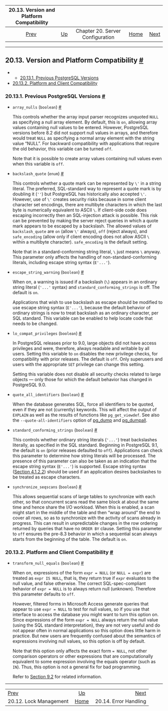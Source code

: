 <!--?xml version="1.0" encoding="UTF-8" standalone="no"?-->

|          20.13. Version and Platform Compatibility          |                                                              |                                  |                                                       |                                                                     |
| :---------------------------------------------------------: | :----------------------------------------------------------- | :------------------------------: | ----------------------------------------------------: | ------------------------------------------------------------------: |
| [Prev](runtime-config-locks.html "20.12. Lock Management")  | [Up](runtime-config.html "Chapter 20. Server Configuration") | Chapter 20. Server Configuration | [Home](index.html "PostgreSQL 17devel Documentation") |  [Next](runtime-config-error-handling.html "20.14. Error Handling") |

***

## 20.13. Version and Platform Compatibility [#](#RUNTIME-CONFIG-COMPATIBLE)

  * *   [20.13.1. Previous PostgreSQL Versions](runtime-config-compatible.html#RUNTIME-CONFIG-COMPATIBLE-VERSION)
  * [20.13.2. Platform and Client Compatibility](runtime-config-compatible.html#RUNTIME-CONFIG-COMPATIBLE-CLIENTS)

### 20.13.1. Previous PostgreSQL Versions [#](#RUNTIME-CONFIG-COMPATIBLE-VERSION)

* `array_nulls` (`boolean`) [#](#GUC-ARRAY-NULLS)

    This controls whether the array input parser recognizes unquoted `NULL` as specifying a null array element. By default, this is `on`, allowing array values containing null values to be entered. However, PostgreSQL versions before 8.2 did not support null values in arrays, and therefore would treat `NULL` as specifying a normal array element with the string value “NULL”. For backward compatibility with applications that require the old behavior, this variable can be turned `off`.

    Note that it is possible to create array values containing null values even when this variable is `off`.

* `backslash_quote` (`enum`) [#](#GUC-BACKSLASH-QUOTE)

    This controls whether a quote mark can be represented by `\'` in a string literal. The preferred, SQL-standard way to represent a quote mark is by doubling it (`''`) but PostgreSQL has historically also accepted `\'`. However, use of `\'` creates security risks because in some client character set encodings, there are multibyte characters in which the last byte is numerically equivalent to ASCII `\`. If client-side code does escaping incorrectly then an SQL-injection attack is possible. This risk can be prevented by making the server reject queries in which a quote mark appears to be escaped by a backslash. The allowed values of `backslash_quote` are `on` (allow `\'` always), `off` (reject always), and `safe_encoding` (allow only if client encoding does not allow ASCII `\` within a multibyte character). `safe_encoding` is the default setting.

    Note that in a standard-conforming string literal, `\` just means `\` anyway. This parameter only affects the handling of non-standard-conforming literals, including escape string syntax (`E'...'`).

* `escape_string_warning` (`boolean`) [#](#GUC-ESCAPE-STRING-WARNING)

    When on, a warning is issued if a backslash (`\`) appears in an ordinary string literal (`'...'` syntax) and `standard_conforming_strings` is off. The default is `on`.

    Applications that wish to use backslash as escape should be modified to use escape string syntax (`E'...'`), because the default behavior of ordinary strings is now to treat backslash as an ordinary character, per SQL standard. This variable can be enabled to help locate code that needs to be changed.

* `lo_compat_privileges` (`boolean`) [#](#GUC-LO-COMPAT-PRIVILEGES)

    In PostgreSQL releases prior to 9.0, large objects did not have access privileges and were, therefore, always readable and writable by all users. Setting this variable to `on` disables the new privilege checks, for compatibility with prior releases. The default is `off`. Only superusers and users with the appropriate `SET` privilege can change this setting.

    Setting this variable does not disable all security checks related to large objects — only those for which the default behavior has changed in PostgreSQL 9.0.

* `quote_all_identifiers` (`boolean`) [#](#GUC-QUOTE-ALL-IDENTIFIERS)

    When the database generates SQL, force all identifiers to be quoted, even if they are not (currently) keywords. This will affect the output of `EXPLAIN` as well as the results of functions like `pg_get_viewdef`. See also the `--quote-all-identifiers` option of [pg\_dump](app-pgdump.html "pg_dump") and [pg\_dumpall](app-pg-dumpall.html "pg_dumpall").

* `standard_conforming_strings` (`boolean`) [#](#GUC-STANDARD-CONFORMING-STRINGS)

    This controls whether ordinary string literals (`'...'`) treat backslashes literally, as specified in the SQL standard. Beginning in PostgreSQL 9.1, the default is `on` (prior releases defaulted to `off`). Applications can check this parameter to determine how string literals will be processed. The presence of this parameter can also be taken as an indication that the escape string syntax (`E'...'`) is supported. Escape string syntax ([Section 4.1.2.2](sql-syntax-lexical.html#SQL-SYNTAX-STRINGS-ESCAPE "4.1.2.2. String Constants with C-Style Escapes")) should be used if an application desires backslashes to be treated as escape characters.

* `synchronize_seqscans` (`boolean`) [#](#GUC-SYNCHRONIZE-SEQSCANS)

    This allows sequential scans of large tables to synchronize with each other, so that concurrent scans read the same block at about the same time and hence share the I/O workload. When this is enabled, a scan might start in the middle of the table and then “wrap around” the end to cover all rows, so as to synchronize with the activity of scans already in progress. This can result in unpredictable changes in the row ordering returned by queries that have no `ORDER BY` clause. Setting this parameter to `off` ensures the pre-8.3 behavior in which a sequential scan always starts from the beginning of the table. The default is `on`.

### 20.13.2. Platform and Client Compatibility [#](#RUNTIME-CONFIG-COMPATIBLE-CLIENTS)

* `transform_null_equals` (`boolean`) [#](#GUC-TRANSFORM-NULL-EQUALS)

    When on, expressions of the form `expr = NULL` (or `NULL = expr`) are treated as `expr IS NULL`, that is, they return true if *`expr`* evaluates to the null value, and false otherwise. The correct SQL-spec-compliant behavior of `expr = NULL` is to always return null (unknown). Therefore this parameter defaults to `off`.

    However, filtered forms in Microsoft Access generate queries that appear to use `expr = NULL` to test for null values, so if you use that interface to access the database you might want to turn this option on. Since expressions of the form `expr = NULL` always return the null value (using the SQL standard interpretation), they are not very useful and do not appear often in normal applications so this option does little harm in practice. But new users are frequently confused about the semantics of expressions involving null values, so this option is off by default.

    Note that this option only affects the exact form `= NULL`, not other comparison operators or other expressions that are computationally equivalent to some expression involving the equals operator (such as `IN`). Thus, this option is not a general fix for bad programming.

    Refer to [Section 9.2](functions-comparison.html "9.2. Comparison Functions and Operators") for related information.

***

|                                                             |                                                              |                                                                     |
| :---------------------------------------------------------- | :----------------------------------------------------------: | ------------------------------------------------------------------: |
| [Prev](runtime-config-locks.html "20.12. Lock Management")  | [Up](runtime-config.html "Chapter 20. Server Configuration") |  [Next](runtime-config-error-handling.html "20.14. Error Handling") |
| 20.12. Lock Management                                      |     [Home](index.html "PostgreSQL 17devel Documentation")    |                                               20.14. Error Handling |
